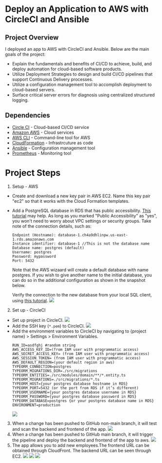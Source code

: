 # Deploy an Application to AWS with CircleCI and Ansible

## Project Overview
I deployed an app to AWS with CircleCI and Ansible. Below are the main goals of the project:

- Explain the fundamentals and benefits of CI/CD to achieve, build, and deploy automation for cloud-based software products.
- Utilize Deployment Strategies to design and build CI/CD pipelines that support Continuous Delivery processes.
- Utilize a configuration management tool to accomplish deployment to cloud-based servers.
- Surface critical server errors for diagnosis using centralized structured logging.

## Dependencies
- [Circle CI](www.circleci.com) - Cloud-based CI/CD service
- [Amazon AWS](https://aws.amazon.com/) - Cloud services
- [AWS CLI](https://aws.amazon.com/cli/) - Command-line tool for AWS
- [CloudFormation](https://aws.amazon.com/cloudformation/) - Infrastrcuture as code
- [Ansible](https://www.ansible.com/) - Configuration management tool
- [Prometheus](https://prometheus.io/) - Monitoring tool

# Project Steps
1. Setup - AWS
- Create and download a new key pair in AWS EC2. Name this key pair "ec2" so that it works with the Cloud Formation templates.

- Add a PostgreSQL database in RDS that has public accessibility. [This tutorial](https://aws.amazon.com/getting-started/hands-on/create-connect-postgresql-db/) may help. As long as you marked "Public Accessibility" as "yes", you won't need to worry about VPC settings or security groups. Take note of the connection details, such as:
    ```
    Endpoint (Hostname): database-1.ch4a9dhlinpw.us-east-1.rds.amazonaws.com
    Instance identifier: database-1 //This is not the database name
    Database name: postgres (default)
    Username: postgres
    Password: mypassword
    Port: 5432
    ```
    Note that the AWS wizaard will create a default database with name postgres. If you wish to give another name to the initial database, you can do so in the additional configuration as shown in the snapshot below.

    Verify the connection to the new database from your local SQL client, using [this tutorial](https://aws.amazon.com/getting-started/hands-on/create-connect-postgresql-db/).
![](screenshots/awsrds.png)

2. Set up - CircleCI

- Set up project in CircleCI.
    ![](screenshots/ssh.png)
- Add the SSH key (`*.pem`) to CircleCI.
    ![](screenshots/ssh.png)
- Add the environment variables to CircleCI by navigating to {project name} > Settings > Environment Variables.
    ```
    RUN_ID=asdfghj #random string
    AWS_ACCESS_KEY_ID=(from IAM user with programmatic access)
    AWS_SECRET_ACCESS_KEY= (from IAM user with programmatic access)
    AWS_SESSION_TOKEN= (from IAM user with programmatic access)
    AWS_DEFAULT_REGION=(your default region in aws)
    TYPEORM_CONNECTION=postgres
    TYPEORM_MIGRATIONS_DIR=./src/migrations
    TYPEORM_ENTITIES=./src/modules/domain/**/*.entity.ts
    TYPEORM_MIGRATIONS=./src/migrations/*.ts
    TYPEORM_HOST={your postgres database hostname in RDS}
    TYPEORM_PORT=5432 (or the port from RDS if it’s different)
    TYPEORM_USERNAME={your postgres database username in RDS}
    TYPEORM_PASSWORD={your postgres database password in RDS}
    TYPEORM_DATABASE=postgres {or your postgres database name in RDS}
    ENVIRONMENT=production
    ```
    ![](screenshots/env.png)

3. When a change has been pushed to GitHub non-main branch, it will test and scan the backend and frontend of the app.
![](screenshots/SCREENSHOT10.png)
4. When a change has been pushed to GitHub main branch, it will trigger the pipeline and deploy the backend and frontend of the app to aws.
![](screenshots/main.png)
5. The app allows you to add new employees.The frontend URL can be obtained through CloudFront. The backend URL can be seen through EC2.
![](screenshots/URL02.png)
![](screenshots/URL04.png)
![](screenshots/URL03.png)
